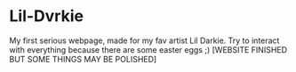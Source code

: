 # Lil-Dvrkie
My first serious webpage, made for my fav artist Lil Darkie. Try to interact with everything because there are some easter eggs ;) [WEBSITE FINISHED BUT SOME THINGS MAY BE POLISHED]
